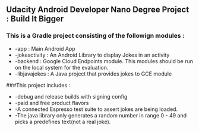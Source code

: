 ## Udacity Android Developer Nano Degree Project : Build It Bigger

### This is a Gradle project consisting of the followign modules :
 
* -app : Main Android App
* -jokeactivity : An Android Library to display Jokes in an activity
* -backend : Google Cloud Endpoints module. This modules should be run on the local system for the evaluation.
* -libjavajokes : A Java project that provides jokes to GCE module
 
 
###This project includes :
 
 * -debug and release builds with signing config
 * -paid and free product flavors
 * -A connected Espresso test suite to assert jokes are being loaded.
 * -The java library only generates a random number in range 0 - 49 and picks a predefines text(not a real joke).
 
 
 
 


